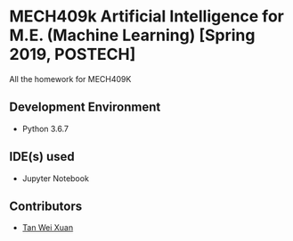 # MECH409k Artificial Intelligence for M.E. (Machine Learning) [Spring 2019, POSTECH]
All the homework for MECH409K

## Development Environment
* Python 3.6.7

## IDE(s) used
* Jupyter Notebook

## Contributors
* [Tan Wei Xuan](https://github.com/jermsinarocket)
